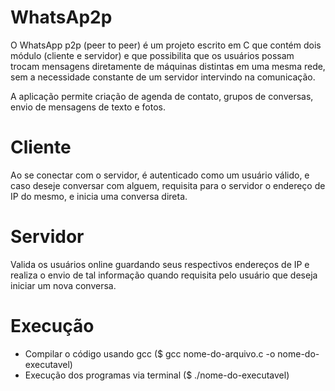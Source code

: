 # WhatsAp2p

O WhatsApp p2p (peer to peer) é um projeto escrito em C que contém dois módulo (cliente e servidor) e que possibilita que os usuários possam trocam mensagens diretamente de máquinas distintas em uma mesma rede, sem a necessidade constante de um servidor intervindo na comunicação.

A aplicação permite criação de agenda de contato, grupos de conversas, envio de mensagens de texto e fotos.

# Cliente

Ao se conectar com o servidor, é autenticado como um usuário válido, e caso deseje conversar com alguem, requisita para o servidor o endereço de IP do mesmo, e inicia uma conversa direta.

# Servidor

Valida os usuários online guardando seus respectivos endereços de IP e realiza o envio de tal informação quando requisita pelo usuário que deseja iniciar um nova conversa.

# Execução
  - Compilar o código usando gcc ($ gcc nome-do-arquivo.c -o nome-do-executavel)
  - Execução dos programas via terminal ($ ./nome-do-executavel)

